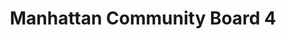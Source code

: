 ---
title: Manhattan Community Board 4
url: /manhattan-community-board-4/
latitude: 40.746
longitude: -73.99
---